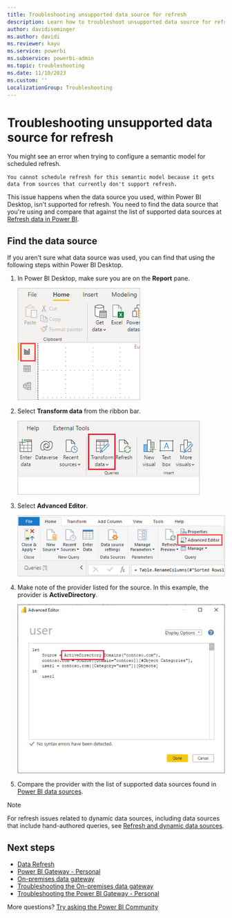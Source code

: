 ```yaml
---
title: Troubleshooting unsupported data source for refresh
description: Learn how to troubleshoot unsupported data source for refresh message in Power BI Desktop. This issue happens when the data source isn’t supported for refresh.
author: davidiseminger
ms.author: davidi
ms.reviewer: kayu
ms.service: powerbi
ms.subservice: powerbi-admin
ms.topic: troubleshooting
ms.date: 11/10/2023
ms.custom: ''
LocalizationGroup: Troubleshooting
---
```

# Troubleshooting unsupported data source for refresh

You might see an error when trying to configure a semantic model for scheduled refresh.

```output
You cannot schedule refresh for this semantic model because it gets data from sources that currently don't support refresh.
```

This issue happens when the data source you used, within Power BI Desktop, isn't supported for refresh. You need to find the data source that you're using and compare that against the list of supported data sources at [Refresh data in Power BI](refresh-data.md).

## Find the data source

If you aren't sure what data source was used, you can find that using the following steps within Power BI Desktop.

1. In Power BI Desktop, make sure you are on the **Report** pane.

   ![Screenshot shows the Power BI Desktop report pane.](media/service-admin-troubleshoot-unsupported-data-source-for-refresh/tshoot-report-pane.png)

2. Select **Transform data** from the ribbon bar.

   ![Screenshot shows the Transform data option of the Home ribbon where you can edit queries.](media/service-admin-troubleshoot-unsupported-data-source-for-refresh/tshoot-edit-queries.png)

3. Select **Advanced Editor**.

   ![Screenshot shows the Advance editor option of Power Query Editor.](media/service-admin-troubleshoot-unsupported-data-source-for-refresh/tshoot-advanced-editor.png)

4. Make note of the provider listed for the source. In this example, the provider is **ActiveDirectory**.

   ![Screenshot shows the Advanced Editor with the source provider highlighted.](media/service-admin-troubleshoot-unsupported-data-source-for-refresh/tshoot-provider.png)

5. Compare the provider with the list of supported data sources found in [Power BI data sources](power-bi-data-sources.md).

> [!NOTE]
> For refresh issues related to dynamic data sources, including data sources that include hand-authored queries, see [Refresh and dynamic data sources](refresh-data.md#refresh-and-dynamic-data-sources).

## Next steps

- [Data Refresh](refresh-data.md)
- [Power BI Gateway - Personal](service-gateway-personal-mode.md)
- [On-premises data gateway](service-gateway-onprem.md)
- [Troubleshooting the On-premises data gateway](service-gateway-onprem-tshoot.md)
- [Troubleshooting the Power BI Gateway - Personal](service-admin-troubleshooting-power-bi-personal-gateway.md)

More questions? [Try asking the Power BI Community](https://community.powerbi.com/)
